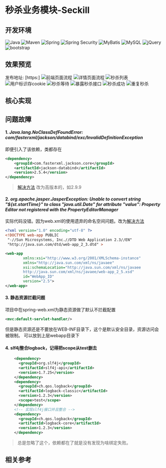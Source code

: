 # 秒杀业务模块-Seckill

## 开发环境
![Java](https://img.shields.io/badge/Java-1.8-green.svg) 
![Maven](https://img.shields.io/badge/Maven-3.5-orange.svg)
![Spring](https://img.shields.io/badge/Spring-5.1-green.svg)
![Spring Security](https://img.shields.io/badge/SpringMVC-5.1-color.svg)
![MyBatis](https://img.shields.io/badge/MyBatis-3.5-red.svg)
![MySQL](https://img.shields.io/badge/MySQL-8.0-blue.svg)
![jQuery](https://img.shields.io/badge/jQuery-3.3-brown.svg)
![bootstrap](https://img.shields.io/badge/Bootstrap-3.3-purple.svg)

## 效果预览
发布地址:  [https:]
![前端页面流程](https://i.loli.net/2019/07/20/5d33174b8598e44118.png)
![详情页面流程](https://i.loli.net/2019/07/20/5d33174b92e6928405.png)
![秒杀列表](https://i.loli.net/2019/07/20/5d33174b9b1a857153.png)
![用户标识存cookie](https://i.loli.net/2019/07/20/5d33174b4524e59471.png)
![秒杀等待](https://i.loli.net/2019/07/20/5d3318424464658160.png)
![暴露秒杀接口](https://i.loli.net/2019/07/20/5d33174b57e6d99135.png)
![秒杀成功](https://i.loli.net/2019/07/20/5d33174b6eefc24457.png)
![重复秒杀](https://i.loli.net/2019/07/20/5d33174b7874972399.png)


## 核心实现

## 问题故障
#### 1. *Java.lang.NoClassDefFoundError: com/fasterxml/jackson/databind/exc/InvalidDefinitionException*
即便引入了该依赖，类都存在
```xml
<dependency>
    <groupId>com.fasterxml.jackson.core</groupId>
    <artifactId>jackson-databind</artifactId>
    <version>2.5.4</version>
</dependency>
```
>[解决方法](https://stackoverflow.com/questions/44718345/java-lang-noclassdeffounderror-com-fasterxml-jackson-databind-exc-invaliddefini)
改为高版本的，如2.9.9

#### 2. *org.apache.jasper.JasperException: Unable to convert string "${st.startTime}" to class "java.util.Date" for attribute "value": Property Editor not registered with the PropertyEditorManager*
实际代码没错。因为web.xml的<webapp>使用遗弃的命名空间问题。改为[解决方法](http://ykushch.net/jstl-fmtformatdate/)
```xml
<?xml version="1.0" encoding="utf-8" ?>
<!DOCTYPE web-app PUBLIC
 "-//Sun Microsystems, Inc.//DTD Web Application 2.3//EN"
 "http://java.sun.com/dtd/web-app_2_3.dtd" >

<web-app
        xmlns:xsi="http://www.w3.org/2001/XMLSchema-instance"
        xmlns="http://java.sun.com/xml/ns/javaee"
        xsi:schemaLocation="http://java.sun.com/xml/ns/javaee
        http://java.sun.com/xml/ns/javaee/web-app_2_5.xsd"
        id="WebApp_ID"
        version="2.5">
</web-app>
```
#### 3. 静态资源拦截问题  
项目中在spring-web.xml为静态资源做了默认不拦截配置  
```xml
<mvc:default-servlet-handler/>
```
但是静态资源还是不要放在WEB-INF目录下，这个是默认安全目录，资源访问会被限制。
可以放到上层webapp目录下

#### 4. slf4j整合logback，记得把scope从test删去
```xml
    <dependency>
      <groupId>org.slf4j</groupId>
      <artifactId>slf4j-api</artifactId>
      <version>1.7.25</version>
    </dependency>
    <dependency>
      <groupId>ch.qos.logback</groupId>
      <artifactId>logback-classic</artifactId>
      <version>1.2.3</version>
      <scope>test</scope>
    </dependency>
    <!-- 实现slf4j接口并且整合 -->
    <dependency>
      <groupId>ch.qos.logback</groupId>
      <artifactId>logback-core</artifactId>
      <version>1.2.3</version>
    </dependency>
```
>总是忽略了这个，依赖都在了就是没有发现为啥绑定失败。
## 相关参考